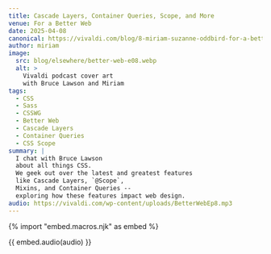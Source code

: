 ```yaml
---
title: Cascade Layers, Container Queries, Scope, and More
venue: For a Better Web
date: 2025-04-08
canonical: https://vivaldi.com/blog/8-miriam-suzanne-oddbird-for-a-better-web/
author: miriam
image:
  src: blog/elsewhere/better-web-e08.webp
  alt: >
    Vivaldi podcast cover art
    with Bruce Lawson and Miriam
tags:
  - CSS
  - Sass
  - CSSWG
  - Better Web
  - Cascade Layers
  - Container Queries
  - CSS Scope
summary: |
  I chat with Bruce Lawson
  about all things CSS.
  We geek out over the latest and greatest features
  like Cascade Layers, `@Scope`,
  Mixins, and Container Queries --
  exploring how these features impact web design.
audio: https://vivaldi.com/wp-content/uploads/BetterWebEp8.mp3
---
```


{% import "embed.macros.njk" as embed %}

{{ embed.audio(audio) }}
